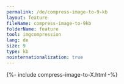```yaml
---
permalink: /de/compress-image-to-9-kb
layout: feature
fileName: compress-image-to-9kb
folderName: feature
tool: imgcompression
lang: de
size: 9
type: kb
nointernationalization: true
---
```

{%- include compress-image-to-X.html -%}
      